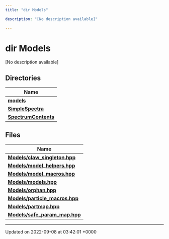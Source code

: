 ```yaml
---
title: "dir Models"

description: "[No description available]"

---
```


# dir Models

[No description available]

## Directories

| Name           |
| -------------- |
| **[models](/documentation/code/files/dir_a98cd0f71866f1a21be687fc117a301f/#dir-models)**  |
| **[SimpleSpectra](/documentation/code/files/dir_8a98f832103459c102fe9205d3c44d94/#dir-simplespectra)**  |
| **[SpectrumContents](/documentation/code/files/dir_32866373456f1f290529472640617045/#dir-spectrumcontents)**  |

## Files

| Name           |
| -------------- |
| **[Models/claw_singleton.hpp](/documentation/code/files/claw__singleton_8hpp/#file-models-claw-singleton-hpp)**  |
| **[Models/model_helpers.hpp](/documentation/code/files/model__helpers_8hpp/#file-models-model-helpers-hpp)**  |
| **[Models/model_macros.hpp](/documentation/code/files/model__macros_8hpp/#file-models-model-macros-hpp)**  |
| **[Models/models.hpp](/documentation/code/files/models_8hpp/#file-models-models-hpp)**  |
| **[Models/orphan.hpp](/documentation/code/files/orphan_8hpp/#file-models-orphan-hpp)**  |
| **[Models/particle_macros.hpp](/documentation/code/files/particle__macros_8hpp/#file-models-particle-macros-hpp)**  |
| **[Models/partmap.hpp](/documentation/code/files/partmap_8hpp/#file-models-partmap-hpp)**  |
| **[Models/safe_param_map.hpp](/documentation/code/files/safe__param__map_8hpp/#file-models-safe-param-map-hpp)**  |






-------------------------------

Updated on 2022-09-08 at 03:42:01 +0000
